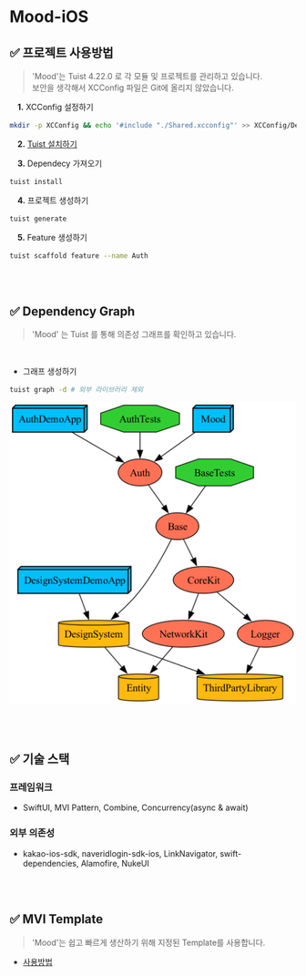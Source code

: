 # Mood-iOS

## :white_check_mark: 프로젝트 사용방법
> 'Mood'는 Tuist 4.22.0 로 각 모듈 및 프로젝트를 관리하고 있습니다. <br/>
> 보안을 생각해서 XCConfig 파일은 Git에 올리지 않았습니다. <br/>
 
&emsp;**1.** XCConfig 설정하기

```sh
mkdir -p XCConfig && echo '#include "./Shared.xcconfig"' >> XCConfig/Debug.xcconfig && echo '#include "./Shared.xcconfig"' >> XCConfig/Release.xcconfig && echo '// Shared' >> XCConfig/Shared.xcconfig
```

&emsp;**2.** [Tuist 설치하기](https://tuist.io/)

&emsp;**3.** Dependecy 가져오기
```sh
tuist install
```

&emsp;**4.** 프로젝트 생성하기
```sh
tuist generate
```

&emsp;**5.** Feature 생성하기
```sh
tuist scaffold feature --name Auth
```

<br/>
<br/>

## :white_check_mark: Dependency Graph
> 'Mood' 는 Tuist 를 통해 의존성 그래프를 확인하고 있습니다.
<br/>

- 그래프 생성하기
```sh
tuist graph -d # 외부 라이브러리 제외
```
![graph](graph.png)

<br/>
<br/>


## :white_check_mark: 기술 스택

### 프레임워크
- SwiftUI, MVI Pattern, Combine, Concurrency(async & await)
### 외부 의존성
- kakao-ios-sdk, naveridlogin-sdk-ios, LinkNavigator, swift-dependencies, Alamofire, NukeUI

<br/>
<br/>

## :white_check_mark: MVI Template
> 'Mood'는 쉽고 빠르게 생산하기 위해 지정된 Template를 사용합니다.

- [사용방법](https://henryvoid.github.io/TemplateUsage/)
